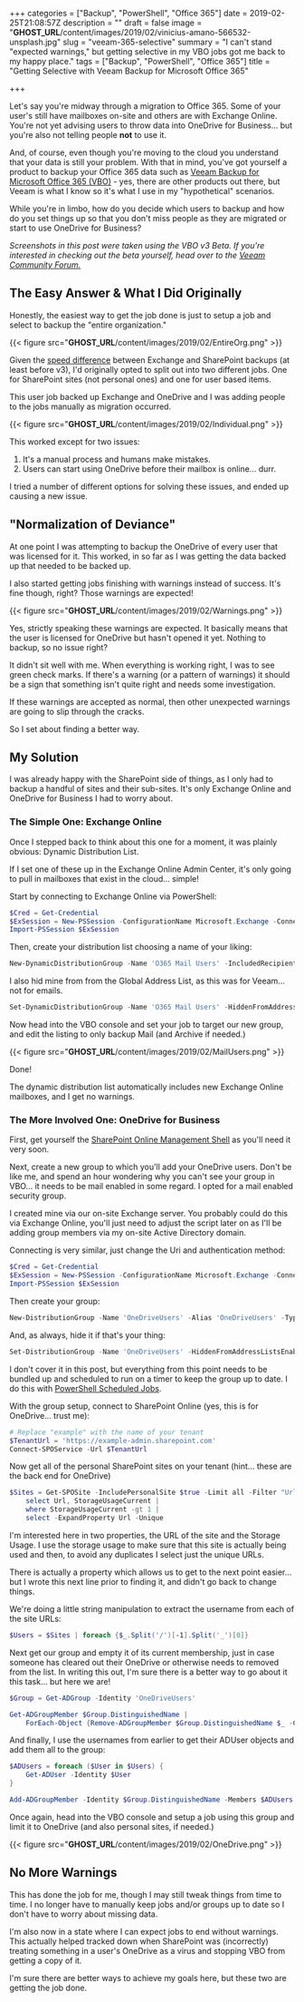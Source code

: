 +++
categories = ["Backup", "PowerShell", "Office 365"]
date = 2019-02-25T21:08:57Z
description = ""
draft = false
image = "__GHOST_URL__/content/images/2019/02/vinicius-amano-566532-unsplash.jpg"
slug = "veeam-365-selective"
summary = "I can't stand \"expected warnings,\" but getting selective in my VBO jobs got me back to my happy place."
tags = ["Backup", "PowerShell", "Office 365"]
title = "Getting Selective with Veeam Backup for Microsoft Office 365"

+++


Let's say you're midway through a migration to Office 365. Some of your user's still have mailboxes on-site and others are with Exchange Online. You're not yet advising users to throw data into OneDrive for Business... but you're also not telling people **not** to use it.

And, of course, even though you're moving to the cloud you understand that your data is still your problem. With that in mind, you've got yourself a product to backup your Office 365 data such as [Veeam Backup for Microsoft Office 365 (VBO)](https://www.veeam.com/backup-microsoft-office-365.html) - yes, there are other products out there, but Veeam is what I know so it's what I use in my "hypothetical" scenarios.

While you're in limbo, how do you decide which users to backup and how do you set things up so that you don't miss people as they are migrated or start to use OneDrive for Business?

_Screenshots in this post were taken using the VBO v3 Beta. If you're interested in checking out the beta yourself, head over to the [Veeam Community Forum.](https://forums.veeam.com/veeam-backup-for-microsoft-office-365-f47/veeam-backup-for-microsoft-office-365-3-0-beta-t57218.html)_

## **The Easy Answer & What I Did Originally**

Honestly, the easiest way to get the job done is just to setup a job and select to backup the "entire organization."

{{< figure src="__GHOST_URL__/content/images/2019/02/EntireOrg.png" >}}

Given the [speed difference](https://king.geek.nz/2019/02/19/veeam-backup-for-microsoft-office-365-v3/) between Exchange and SharePoint backups (at least before v3), I'd originally opted to split out into two different jobs. One for SharePoint sites (not personal ones) and one for user based items.

This user job backed up Exchange and OneDrive and I was adding people to the jobs manually as migration occurred.

{{< figure src="__GHOST_URL__/content/images/2019/02/Individual.png" >}}

This worked except for two issues:

1. It's a manual process and humans make mistakes.
2. Users can start using OneDrive before their mailbox is online... durr.

I tried a number of different options for solving these issues, and ended up causing a new issue.

## **"Normalization of Deviance"**

At one point I was attempting to backup the OneDrive of every user that was licensed for it. This worked, in so far as I was getting the data backed up that needed to be backed up.

I also started getting jobs finishing with warnings instead of success. It's fine though, right? Those warnings are expected!

{{< figure src="__GHOST_URL__/content/images/2019/02/Warnings.png" >}}

Yes, strictly speaking these warnings are expected. It basically means that the user is licensed for OneDrive but hasn't opened it yet. Nothing to backup, so no issue right?

It didn't sit well with me. When everything is working right, I was to see green check marks. If there's a warning (or a pattern of warnings) it should be a sign that something isn't quite right and needs some investigation.

If these warnings are accepted as normal, then other unexpected warnings are going to slip through the cracks.

So I set about finding a better way.

## **My Solution**

I was already happy with the SharePoint side of things, as I only had to backup a handful of sites and their sub-sites. It's only Exchange Online and OneDrive for Business I had to worry about.

### **The Simple One: Exchange Online**

Once I stepped back to think about this one for a moment, it was plainly obvious: Dynamic Distribution List.

If I set one of these up in the Exchange Online Admin Center, it's only going to pull in mailboxes that exist in the cloud... simple!

Start by connecting to Exchange Online via PowerShell:

```powershell
$Cred = Get-Credential
$ExSession = New-PSSession -ConfigurationName Microsoft.Exchange -ConnectionUri "https://outlook.office365.com/powershell-liveid/" -Credential $Cred -Authentication "Basic" –AllowRedirection
Import-PSSession $ExSession

```

Then, create your distribution list choosing a name of your liking:

```powershell
New-DynamicDistributionGroup -Name 'O365 Mail Users' -IncludedRecipients 'MailboxUsers'

```

I also hid mine from from the Global Address List, as this was for Veeam... not for emails.

```powershell
Set-DynamicDistributionGroup -Name 'O365 Mail Users' -HiddenFromAddressListsEnabled

```

Now head into the VBO console and set your job to target our new group, and edit the listing to only backup Mail (and Archive if needed.)

{{< figure src="__GHOST_URL__/content/images/2019/02/MailUsers.png" >}}

Done!

The dynamic distribution list automatically includes new Exchange Online mailboxes, and I get no warnings.

### **The More Involved One: OneDrive for Business**

First, get yourself the [SharePoint Online Management Shell](https://www.microsoft.com/en-us/download/details.aspx?id=35588) as you'll need it very soon.

Next, create a new group to which you'll add your OneDrive users. Don't be like me, and spend an hour wondering why you can't see your group in VBO... it needs to be mail enabled in some regard. I opted for a mail enabled security group.

I created mine via our on-site Exchange server. You probably could do this via Exchange Online, you'll just need to adjust the script later on as I'll be adding group members via my on-site Active Directory domain.

Connecting is very similar, just change the Uri and authentication method:

```powershell
$Cred = Get-Credential
$ExSession = New-PSSession -ConfigurationName Microsoft.Exchange -ConnectionUri "http://mail.example.com/PowerShell/" -Credential $Cred -Authentication "Kerberos" –AllowRedirection
Import-PSSession $ExSession

```

Then create your group:

```powershell
New-DistributionGroup -Name 'OneDriveUsers' -Alias 'OneDriveUsers' -Type security

```

And, as always, hide it if that's your thing:

```powershell
Set-DistributionGroup -Name 'OneDriveUsers' -HiddenFromAddressListsEnabled 

```

I don't cover it in this post, but everything from this point needs to be bundled up and scheduled to run on a timer to keep the group up to date. I do this with [PowerShell Scheduled Jobs](https://king.geek.nz/2018/06/18/powershell-orchestration-with-scheduled-jobs-the-start-of-a-series/).

With the group setup, connect to SharePoint Online (yes, this is for OneDrive... trust me):

```powershell
# Replace "example" with the name of your tenant
$TenantUrl = 'https://example-admin.sharepoint.com'
Connect-SPOService -Url $TenantUrl

```

Now get all of the personal SharePoint sites on your tenant (hint... these are the back end for OneDrive)

```powershell
$Sites = Get-SPOSite -IncludePersonalSite $true -Limit all -Filter "Url -like '-my.sharepoint.com/personal/" |
    select Url, StorageUsageCurrent |
    where StorageUsageCurrent -gt 1 |
    select -ExpandProperty Url -Unique

```

I'm interested here in two properties, the URL of the site and the Storage Usage. I use the storage usage to make sure that this site is actually being used and then, to avoid any duplicates I select just the unique URLs.

There is actually a property which allows us to get to the next point easier... but I wrote this next line prior to finding it, and didn't go back to change things.

We're doing a little string manipulation to extract the username from each of the site URLs:

```powershell
$Users = $Sites | foreach {$_.Split('/')[-1].Split('_')[0]}

```

Next get our group and empty it of its current membership, just in case someone has cleared out their OneDrive or otherwise needs to removed from the list. In writing this out, I'm sure there is a better way to go about it this task... but here we are!

```powershell
$Group = Get-ADGroup -Identity 'OneDriveUsers'

Get-ADGroupMember $Group.DistinguishedName |
    ForEach-Object {Remove-ADGroupMember $Group.DistinguishedName $_ -Confirm:$false}

```

And finally, I use the usernames from earlier to get their ADUser objects and add them all to the group:

```powershell
$ADUsers = foreach ($User in $Users) {
    Get-ADUser -Identity $User
}

Add-ADGroupMember -Identity $Group.DistinguishedName -Members $ADUsers

```

Once again, head into the VBO console and setup a job using this group and limit it to OneDrive (and also personal sites, if needed.)

{{< figure src="__GHOST_URL__/content/images/2019/02/OneDrive.png" >}}

## **No More Warnings**

This has done the job for me, though I may still tweak things from time to time. I no longer have to manually keep jobs and/or groups up to date so I don't have to worry about missing data.

I'm also now in a state where I can expect jobs to end without warnings. This actually helped tracked down when SharePoint was (incorrectly) treating something in a user's OneDrive as a virus and stopping VBO from getting a copy of it.

I'm sure there are better ways to achieve my goals here, but these two are getting the job done.

